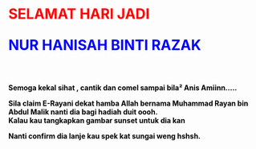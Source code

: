 <!DOCTYPE html>
<html>
<head>

</head>
<body>

  <h1><b><FONT COLOR="red"> <p>SELAMAT HARI JADI <p>
    
   <FONT COLOR="blue">
     <p>NUR HANISAH BINTI RAZAK<p>
    <b></h1>
    <br>
  <FONT COLOR="black">
  <p>Semoga kekal sihat , cantik dan comel sampai bila² Anis  Amiinn.....<p>Sila claim E-Rayani dekat hamba Allah bernama Muhammad Rayan bin Abdul Malik nanti dia bagi hadiah duit oooh. <br> Kalau kau tangkapkan gambar sunset untuk dia kan <br><p>Nanti confirm dia lanje kau spek kat sungai weng hshsh.<br>
  
</body>
</html>
